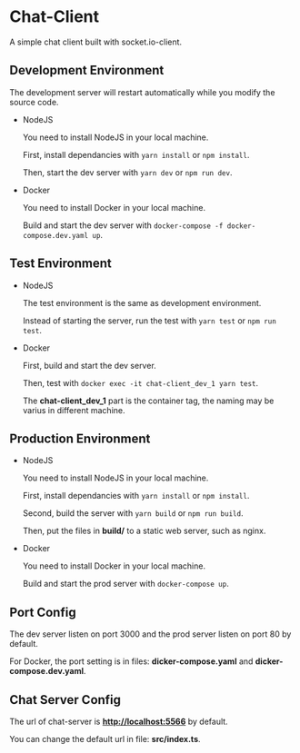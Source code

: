 # Chat-Client

A simple chat client built with socket.io-client.

## Development Environment

The development server will restart automatically while you modify the source code.

- NodeJS

  You need to install NodeJS in your local machine.

  First, install dependancies with `yarn install` or `npm install`.

  Then, start the dev server with `yarn dev` or `npm run dev`.

- Docker

  You need to install Docker in your local machine.

  Build and start the dev server with `docker-compose -f docker-compose.dev.yaml up`.

## Test Environment

- NodeJS

  The test environment is the same as development environment.

  Instead of starting the server, run the test with `yarn test` or `npm run test`.

- Docker

  First, build and start the dev server.

  Then, test with `docker exec -it chat-client_dev_1 yarn test`.

  The **chat-client_dev_1** part is the container tag, the naming may be varius in different machine.

## Production Environment

- NodeJS

  You need to install NodeJS in your local machine.

  First, install dependancies with `yarn install` or `npm install`.

  Second, build the server with `yarn build` or `npm run build`.

  Then, put the files in **build/** to a static web server, such as nginx.

- Docker

  You need to install Docker in your local machine.

  Build and start the prod server with `docker-compose up`.

## Port Config

The dev server listen on port 3000 and the prod server listen on port 80 by default.

For Docker, the port setting is in files: **dicker-compose.yaml** and **dicker-compose.dev.yaml**.

## Chat Server Config

The url of chat-server is **<http://localhost:5566>** by default.

You can change the default url in file: **src/index.ts**.
